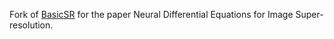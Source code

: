 Fork of [BasicSR](https://github.com/xinntao/BasicSR) for the paper Neural Differential Equations for Image Super-resolution.
